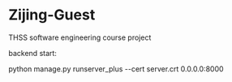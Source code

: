 # Zijing-Guest
THSS software engineering course project

backend start:

python manage.py runserver_plus --cert server.crt 0.0.0.0:8000